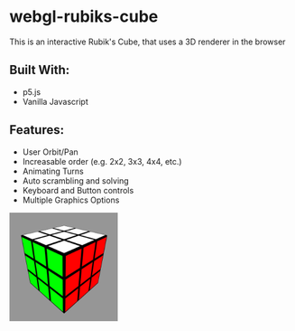 # webgl-rubiks-cube

This is an interactive Rubik's Cube, that uses a 3D renderer in the browser

## Built With:

- p5.js
- Vanilla Javascript

## Features:

- User Orbit/Pan
- Increasable order (e.g. 2x2, 3x3, 4x4, etc.)
- Animating Turns
- Auto scrambling and solving
- Keyboard and Button controls
- Multiple Graphics Options


![Cube Screenshot](assets/cube-screenshot.png "Title")